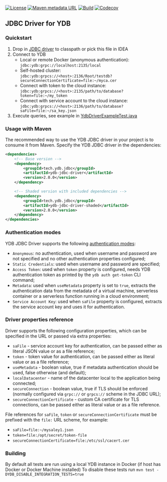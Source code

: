 [![License](https://img.shields.io/badge/License-Apache%202.0-blue.svg)](https://github.com/ydb-platform/ydb-jdbc-driver/blob/master/LICENSE)
[![Maven metadata URL](https://img.shields.io/maven-metadata/v?metadataUrl=https%3A%2F%2Frepo1.maven.org%2Fmaven2%2Ftech%2Fydb%2Fjdbc%2Fydb-jdbc-driver%2Fmaven-metadata.xml)](https://mvnrepository.com/artifact/tech.ydb.jdbc/ydb-jdbc-driver)
[![Build](https://img.shields.io/github/actions/workflow/status/ydb-platform/ydb-jdbc-driver/build.yaml?branch=develop)](https://github.com/ydb-platform/ydb-jdbc-driver/actions/workflows/build.yaml)
[![Codecov](https://img.shields.io/codecov/c/github/ydb-platform/ydb-jdbc-driver)](https://app.codecov.io/gh/ydb-platform/ydb-jdbc-driver)

## JDBC Driver for YDB

### Quickstart

1) Drop in [JDBC driver](https://github.com/ydb-platform/ydb-jdbc-driver/releases) to classpath or pick this file in IDEA
2) Connect to YDB
   * Local or remote Docker (anonymous authentication):<br>`jdbc:ydb:grpc://localhost:2135/local`
   * Self-hosted cluster:<br>`jdbc:ydb:grpcs://<host>:2136/Root/testdb?secureConnectionCertificate=file:~/myca.cer`
   * Connect with token to the cloud instance:<br>`jdbc:ydb:grpcs://<host>:2135/path/to/database?token=file:~/my_token`
   * Connect with service account to the cloud instance:<br>`jdbc:ydb:grpcs://<host>:2136/path/to/database?saFile=file:~/sa_key.json`
3) Execute queries, see example in [YdbDriverExampleTest.java](jdbc/src/test/java/tech/ydb/jdbc/YdbDriverExampleTest.java)

### Usage with Maven
The recommended way to use the YDB JDBC driver in your project is to consume it from Maven.
Specify the YDB JDBC driver in the dependencies:

```xml
<dependencies>
    <!-- Base version -->
    <dependency>
        <groupId>tech.ydb.jdbc</groupId>
        <artifactId>ydb-jdbc-driver</artifactId>
        <version>2.0.0</version>
    </dependency>

    <!-- Shaded version with included dependencies -->
    <dependency>
        <groupId>tech.ydb.jdbc</groupId>
        <artifactId>ydb-jdbc-driver-shaded</artifactId>
        <version>2.0.0</version>
    </dependency>
</dependencies>
```

### Authentication modes

YDB JDBC Driver supports the following [authentication modes](https://ydb.tech/en/docs/reference/ydb-sdk/auth):
* `Anonymous`: no authentication, used when username and password are not specified and no other authentication properties configured;
* `Static Credentials`: used when username and password are specified;
* `Access Token`: used when `token` property is configured, needs YDB authentication token as printed by the `ydb auth get-token` CLI command;
* `Metadata`: used when `useMetadata` property is set to `true`, extracts the authentication data from the metadata of a virtual machine, serverless container or a serverless function running in a cloud environment;
* `Service Account Key`: used when `saFile` property is configured, extracts the service account key and uses it for authentication.

### Driver properties reference

Driver supports the following configuration properties, which can be specified in the URL or passed via extra properties:
* `saFile` - service account key for authentication, can be passed either as literal JSON value or as a file reference;
* `token` - token value for authentication, can be passed either as literal value or as a file reference;
* `useMetadata` - boolean value, true if metadata authentication should be used, false otherwise (and default);
* `localDatacenter` - name of the datacenter local to the application being connected;
* `secureConnection` - boolean value, true if TLS should be enforced (normally configured via `grpc://` or `grpcs://` scheme in the JDBC URL);
* `secureConnectionCertificate` - custom CA certificate for TLS connections, can be passed either as literal value or as a file reference.

File references for `saFile`, `token` or `secureConnectionCertificate` must be prefixed with the `file:` URL scheme, for example:
* `saFile=file:~/mysaley1.json`
* `token=file:/opt/secret/token-file`
* `secureConnectionCertificate=file:/etc/ssl/cacert.cer`

### Building
By default all tests are run using a local YDB instance in Docker (if host has Docker or Docker Machine installed)
To disable these tests run `mvn test -DYDB_DISABLE_INTEGRATION_TESTS=true`

